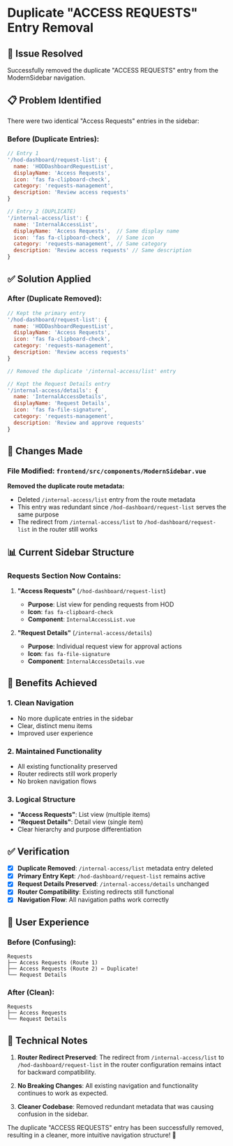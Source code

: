 # Duplicate "ACCESS REQUESTS" Entry Removal

## 🎯 **Issue Resolved**
Successfully removed the duplicate "ACCESS REQUESTS" entry from the ModernSidebar navigation.

## 📋 **Problem Identified**
There were two identical "Access Requests" entries in the sidebar:

### **Before (Duplicate Entries):**
```javascript
// Entry 1
'/hod-dashboard/request-list': {
  name: 'HODDashboardRequestList',
  displayName: 'Access Requests',
  icon: 'fas fa-clipboard-check',
  category: 'requests-management',
  description: 'Review access requests'
}

// Entry 2 (DUPLICATE)
'/internal-access/list': {
  name: 'InternalAccessList',
  displayName: 'Access Requests',  // Same display name
  icon: 'fas fa-clipboard-check',  // Same icon
  category: 'requests-management', // Same category
  description: 'Review access requests' // Same description
}
```

## ✅ **Solution Applied**

### **After (Duplicate Removed):**
```javascript
// Kept the primary entry
'/hod-dashboard/request-list': {
  name: 'HODDashboardRequestList',
  displayName: 'Access Requests',
  icon: 'fas fa-clipboard-check',
  category: 'requests-management',
  description: 'Review access requests'
}

// Removed the duplicate '/internal-access/list' entry

// Kept the Request Details entry
'/internal-access/details': {
  name: 'InternalAccessDetails',
  displayName: 'Request Details',
  icon: 'fas fa-file-signature',
  category: 'requests-management',
  description: 'Review and approve requests'
}
```

## 🔧 **Changes Made**

### **File Modified**: `frontend/src/components/ModernSidebar.vue`

**Removed the duplicate route metadata:**
- Deleted `/internal-access/list` entry from the route metadata
- This entry was redundant since `/hod-dashboard/request-list` serves the same purpose
- The redirect from `/internal-access/list` to `/hod-dashboard/request-list` in the router still works

## 📊 **Current Sidebar Structure**

### **Requests Section Now Contains:**
1. **"Access Requests"** (`/hod-dashboard/request-list`)
   - **Purpose**: List view for pending requests from HOD
   - **Icon**: `fas fa-clipboard-check`
   - **Component**: `InternalAccessList.vue`

2. **"Request Details"** (`/internal-access/details`)
   - **Purpose**: Individual request view for approval actions
   - **Icon**: `fas fa-file-signature`
   - **Component**: `InternalAccessDetails.vue`

## 🎯 **Benefits Achieved**

### **1. Clean Navigation**
- No more duplicate entries in the sidebar
- Clear, distinct menu items
- Improved user experience

### **2. Maintained Functionality**
- All existing functionality preserved
- Router redirects still work properly
- No broken navigation flows

### **3. Logical Structure**
- **"Access Requests"**: List view (multiple items)
- **"Request Details"**: Detail view (single item)
- Clear hierarchy and purpose differentiation

## ✅ **Verification**

- [x] **Duplicate Removed**: `/internal-access/list` metadata entry deleted
- [x] **Primary Entry Kept**: `/hod-dashboard/request-list` remains active
- [x] **Request Details Preserved**: `/internal-access/details` unchanged
- [x] **Router Compatibility**: Existing redirects still functional
- [x] **Navigation Flow**: All navigation paths work correctly

## 🔄 **User Experience**

### **Before (Confusing):**
```
Requests
├── Access Requests (Route 1)
├── Access Requests (Route 2) ← Duplicate!
└── Request Details
```

### **After (Clean):**
```
Requests
├── Access Requests
└── Request Details
```

## 📝 **Technical Notes**

1. **Router Redirect Preserved**: The redirect from `/internal-access/list` to `/hod-dashboard/request-list` in the router configuration remains intact for backward compatibility.

2. **No Breaking Changes**: All existing navigation and functionality continues to work as expected.

3. **Cleaner Codebase**: Removed redundant metadata that was causing confusion in the sidebar.

The duplicate "ACCESS REQUESTS" entry has been successfully removed, resulting in a cleaner, more intuitive navigation structure! 🎉